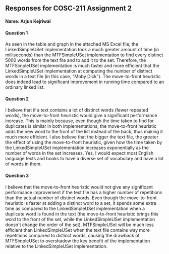 Responses for COSC-211 Assignment 2  
---
#### Name: Arjun Kejriwal

#### Question 1 
As seen in the table and graph in the attached MS Excel file,
the LinkedSimpleUSet implementation took a much greater amount 
of time (in milliseconds) than the MTFSimpleUSet implementation 
to find every distinct 5000 words from the text file and to 
add it to the set. Therefore, the MTFSimpleUSet implementation
is much faster and more efficient that the LinkedSimpleUSet 
implementation at computing the number of distinct words in a 
text file (in this case, "Moby Dick"). The move-to-front
heuristic does indeed lead to significant improvement in running 
time compared to an ordinary linked list. 

#### Question 2
I believe that if a text contains a lot of distinct words (fewer 
repeated words), the move-to-front heuristic would give a 
significant performance increase. This is mainly because, even
though the time taken to find for duplicates is similar in both
implementations, the move-to-front heuristic adds the new word
to the front of the list instead of the back, thus making it 
much more efficient. I also believe that the bigger the text file,
the greater the effect of using the move-to-front heuristic, given 
how the time taken by the LinkedSimpleUSet implementation 
increases exponentially as the number of words in the set increases.
Yes, I would expect most English language texts and books to have a 
diverse set of vocabulary and have a lot of words in them.

#### Question 3
I believe that the move-to-front heuristic would not give any 
significant performance improvement if the text file has a 
higher number of repetitions than the actual number of distinct 
words. Even though the move-to-front heuristic is faster at adding
a distinct word to a set, it spends some extra time as compared to
the LinkedSimpleUSet implementation when a duplicate word is found 
in the text (the move-to-front heuristic brings this word to the
front of the set, while the LinkedSimpleUSet implementation doesn't 
change the order of the set). MTFSimpleUSet will be much less efficient
than LinkedSimpleUSet when the text file contains way more repetitions
compared to distinct words, causing the drawback of MTFSimpleUSet to 
overshadow the key benefit of the implementation relative to the
LinkedSimpleUSet implementation. 